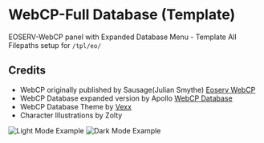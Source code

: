 # WebCP-Full Database (Template)
EOSERV-WebCP panel with Expanded Database Menu - Template
All Filepaths setup for `/tpl/eo/`

## Credits
- WebCP originally published by Sausage(Julian Smythe) [Eoserv WebCP](https://github.com/eoserv/webcp)
- WebCP Database expanded version by Apollo [WebCP Database](https://github.com/Apollo-EE/WebCP-Full-Database)
- WebCP Database Theme by [Vexx](https://vexx.info)
- Character Illustrations by Zolty

![Light Mode Example](https://vexx.info/img/1.PNG)
![Dark Mode Example](https://vexx.info/img/2.PNG)
